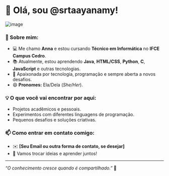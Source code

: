 # 👋 Olá, sou @srtaayanamy!

![image](https://github.com/user-attachments/assets/a1d5482e-7218-4584-a9d2-3b7ee117b1fb)

### 🚀 Sobre mim:
- 💻 Me chamo **Anna** e estou cursando **Técnico em Informática** no **IFCE Campus Cedro**.
- 📚 Atualmente, estou aprendendo **Java**, **HTML/CSS**, **Python**, **C**, **JavaScript** e outras tecnologias.
- 🌟 Apaixonada por tecnologia, programação e sempre aberta a novos desafios.
- 😄 **Pronomes:** Ela/Dela (*She/Her*).

### 💡 O que você vai encontrar por aqui:
- Projetos acadêmicos e pessoais.
- Experimentos com diferentes linguagens de programação.
- Pequenos desafios e soluções criativas.

### 📫 Como entrar em contato comigo:
- ✉️ **[Seu Email ou outra forma de contato, se desejar]**
- 💬 Vamos trocar ideias e aprender juntos!

---
*“O conhecimento cresce quando é compartilhado.”* 🚀
